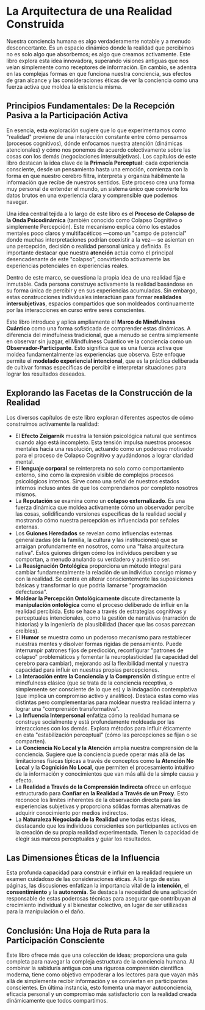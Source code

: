 # La Arquitectura de una Realidad Construida

Nuestra conciencia humana es algo verdaderamente notable y a menudo desconcertante. Es un espacio dinámico donde la realidad que percibimos no es solo algo que absorbemos; es algo que creamos activamente. Este libro explora esta idea innovadora, superando visiones antiguas que nos veían simplemente como receptores de información. En cambio, se adentra en las complejas formas en que funciona nuestra conciencia, sus efectos de gran alcance y las consideraciones éticas de ver la conciencia como una fuerza activa que moldea la existencia misma.

## Principios Fundamentales: De la Recepción Pasiva a la Participación Activa

En esencia, esta exploración sugiere que lo que experimentamos como "realidad" proviene de una interacción constante entre cómo pensamos (procesos cognitivos), dónde enfocamos nuestra atención (dinámicas atencionales) y cómo nos ponemos de acuerdo colectivamente sobre las cosas con los demás (negociaciones intersubjetivas). Los capítulos de este libro destacan la idea clave de la **Primacía Perceptual**: cada experiencia consciente, desde un pensamiento hasta una emoción, comienza con la forma en que nuestro cerebro filtra, interpreta y organiza hábilmente la información que recibe de nuestros sentidos. Este proceso crea una forma muy personal de entender el mundo, un sistema único que convierte los datos brutos en una experiencia clara y comprensible que podemos navegar.

Una idea central tejida a lo largo de este libro es el **Proceso de Colapso de la Onda Psicodinámica** (también conocido como Colapso Cognitivo o simplemente Percepción). Este mecanismo explica cómo los estados mentales poco claros y multifacéticos —como un "campo de potencial" donde muchas interpretaciones podrían coexistir a la vez— se asientan en una percepción, decisión o realidad personal única y definida. Es importante destacar que nuestra **atención** actúa como el principal desencadenante de este "colapso", convirtiendo activamente las experiencias potenciales en experiencias reales.

Dentro de este marco, se cuestiona la propia idea de una realidad fija e inmutable. Cada persona construye activamente la realidad basándose en su forma única de percibir y en sus experiencias acumuladas. Sin embargo, estas construcciones individuales interactúan para formar **realidades intersubjetivas**, espacios compartidos que son moldeados continuamente por las interacciones en curso entre seres conscientes.

Este libro introduce y aplica ampliamente el **Marco de Mindfulness Cuántico** como una forma sofisticada de comprender estas dinámicas. A diferencia del mindfulness tradicional, que a menudo se centra simplemente en observar sin juzgar, el Mindfulness Cuántico ve la conciencia como un **Observador-Participante**. Esto significa que es una fuerza activa que moldea fundamentalmente las experiencias que observa. Este enfoque permite el **modelado experiencial intencional**, que es la práctica deliberada de cultivar formas específicas de percibir e interpretar situaciones para lograr los resultados deseados.

## Explorando las Facetas de la Construcción de la Realidad

Los diversos capítulos de este libro exploran diferentes aspectos de cómo construimos activamente la realidad:

*   El **Efecto Zeigarnik** muestra la tensión psicológica natural que sentimos cuando algo está incompleto. Esta tensión impulsa nuestros procesos mentales hacia una resolución, actuando como un poderoso motivador para el proceso de Colapso Cognitivo y ayudándonos a lograr claridad mental.
*   El **lenguaje corporal** se reinterpreta no solo como comportamiento externo, sino como la expresión visible de complejos procesos psicológicos internos. Sirve como una señal de nuestros estados internos incluso antes de que los comprendamos por completo nosotros mismos.
*   La **Reputación** se examina como un **colapso externalizado**. Es una fuerza dinámica que moldea activamente cómo un observador percibe las cosas, solidificando versiones específicas de la realidad social y mostrando cómo nuestra percepción es influenciada por señales externas.
*   Los **Guiones Heredados** se revelan como influencias externas generalizadas (de la familia, la cultura y las instituciones) que se arraigan profundamente en nosotros, como una "falsa arquitectura nativa". Estos guiones dirigen cómo los individuos perciben y se comportan, a menudo anulando su verdadero y auténtico ser.
*   La **Reasignación Ontológica** proporciona un método integral para cambiar fundamentalmente la relación de un individuo consigo mismo y con la realidad. Se centra en alterar conscientemente las suposiciones básicas y transformar lo que podría llamarse "programación defectuosa".
*   **Moldear la Percepción Ontológicamente** discute directamente la **manipulación ontológica** como el proceso deliberado de influir en la realidad percibida. Esto se hace a través de estrategias cognitivas y perceptuales intencionales, como la gestión de narrativas (narración de historias) y la ingeniería de plausibilidad (hacer que las cosas parezcan creíbles).
*   El **Humor** se muestra como un poderoso mecanismo para restablecer nuestras mentes y disolver formas rígidas de pensamiento. Puede interrumpir patrones fijos de predicción, reconfigurar "patrones de colapso" problemáticos y fomentar la neuroplasticidad (la capacidad del cerebro para cambiar), mejorando así la flexibilidad mental y nuestra capacidad para influir en nuestras propias percepciones.
*   La **Interacción entre la Conciencia y la Comprensión** distingue entre el mindfulness clásico (que se trata de la conciencia receptiva, o simplemente ser consciente de lo que es) y la indagación contemplativa (que implica un compromiso activo y analítico). Destaca estas como vías distintas pero complementarias para moldear nuestra realidad interna y lograr una "comprensión transformativa".
*   La **Influencia Interpersonal** enfatiza cómo la realidad humana se construye socialmente y está profundamente moldeada por las interacciones con los demás. Explora métodos para influir éticamente en esta "estabilización perceptual" (cómo las percepciones se fijan o se comparten).
*   La **Conciencia No Local y la Atención** amplía nuestra comprensión de la conciencia. Sugiere que la conciencia puede operar más allá de las limitaciones físicas típicas a través de conceptos como la **Atención No Local** y la **Cognición No Local**, que permiten el procesamiento intuitivo de la información y conocimientos que van más allá de la simple causa y efecto.
*   La **Realidad a Través de la Comprensión Indirecta** ofrece un enfoque estructurado para **Confiar en la Realidad a Través de un Proxy**. Esto reconoce los límites inherentes de la observación directa para las experiencias subjetivas y proporciona sólidas formas alternativas de adquirir conocimiento por medios indirectos.
*   La **Naturaleza Negociada de la Realidad** une todas estas ideas, destacando que los individuos conscientes son participantes activos en la creación de su propia realidad experimentada. Tienen la capacidad de elegir sus marcos perceptuales y guiar los resultados.

## Las Dimensiones Éticas de la Influencia

Esta profunda capacidad para construir e influir en la realidad requiere un examen cuidadoso de las consideraciones éticas. A lo largo de estas páginas, las discusiones enfatizan la importancia vital de la **intención**, el **consentimiento** y la **autonomía**. Se destaca la necesidad de una aplicación responsable de estas poderosas técnicas para asegurar que contribuyan al crecimiento individual y al bienestar colectivo, en lugar de ser utilizadas para la manipulación o el daño.

## Conclusión: Una Hoja de Ruta para la Participación Consciente

Este libro ofrece más que una colección de ideas; proporciona una guía completa para navegar la compleja estructura de la conciencia humana. Al combinar la sabiduría antigua con una rigurosa comprensión científica moderna, tiene como objetivo empoderar a los lectores para que vayan más allá de simplemente recibir información y se conviertan en participantes conscientes. En última instancia, esto fomenta una mayor autoconciencia, eficacia personal y un compromiso más satisfactorio con la realidad creada dinámicamente que todos compartimos.